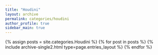 ```yaml
---
title: "Houdini"
layout: archive
permalink: categories/houdini
author_profile: true
sidebar_main: true
---
```


{% assign posts = site.categories.Houdini %}
{% for post in posts %} {% include archive-single2.html type=page.entries_layout %} {% endfor %}